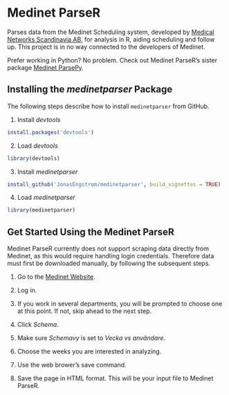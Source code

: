 # Medinet ParseR

Parses data from the Medinet Scheduling system, developed by [Medical Networks Scandinavia AB](https://www.medinetworks.se), for analysis in R, aiding scheduling and follow up. This project is in no way connected to the developers of Medinet.

Prefer working in Python? No problem. Check out Medinet ParseR’s sister package [Medinet ParsePy](https://github.com/JonasEngstrom/medinetparsepy).

## Installing the *medinetparser* Package

The following steps describe how to install `medinetparser` from GitHub.

1. Install *devtools*
```r
install.packages('devtools')
```
2. Load *devtools*
```r
library(devtools)
```
3. Install *medinetparser*
```r
install_github('JonasEngstrom/medinetparser', build_vignettes = TRUE)
```
4. Load *medinetparser*
```r
library(medinetparser)
```

## Get Started Using the Medinet ParseR

Medinet ParseR currently does not support scraping data directly from Medinet, as this would require handling login credentials. Therefore data must first be downloaded manually, by following the subsequent steps.

1. Go to the [Medinet Website](https://medinet.se).

2. Log in.

3. If you work in several departments, you will be prompted to choose one at this point. If not, skip ahead to the next step.

4. Click *Schema*.

5. Make sure *Schemavy* is set to *Vecka vs användare*.

6. Choose the weeks you are interested in analyzing.

7. Use the web brower’s save command.

8. Save the page in HTML format. This will be your input file to Medinet ParseR.
